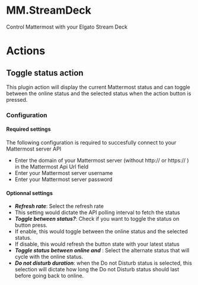# MM.StreamDeck
Control Mattermost with your Elgato Stream Deck
# Actions
## Toggle status action
This plugin action will display the current Mattermost status and can toggle between the online status and the selected status when the action button is pressed.
### Configuration
#### Required settings
The following configuration is required to succesfully connect to your Mattermost server API
- Enter the domain of your Mattermost server (without http:// or https:// ) in the Mattermost Api Url field
- Enter your Mattermost server username
- Enter your Mattermost server password

#### Optionnal settings
- ***Refresh rate***: Select the refresh rate
 - This setting would dictate the API polling interval to fetch the status
- ***Toggle between status?***: Check if you want to toggle the status on button press.
 - If enable, this would toggle between the online status and the selected status.
 - If disable, this would refresh the button state with your latest status
- ***Toggle status between online and*** : Select the alternate status that will cycle with the online status.
- ***Do not disturb duration***: when the Do not Disturb status is selected, this selection will dictate how long the Do not Disturb status should last before going back to online. 
